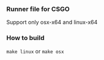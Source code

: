 ### Runner file for CSGO
Support only osx-x64 and linux-x64<br>

### How to build
`make linux` or `make osx`